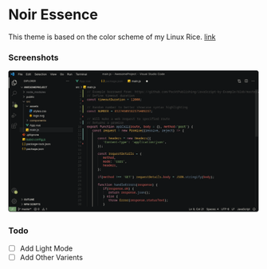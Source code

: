 # Noir Essence
This theme is based on the color scheme of my Linux Rice. [link](https://github.com/u1145h/dotfiles)

### Screenshots
![alt text](screenshots/01.png)

### Todo
- [ ] Add Light Mode
- [ ] Add Other Varients